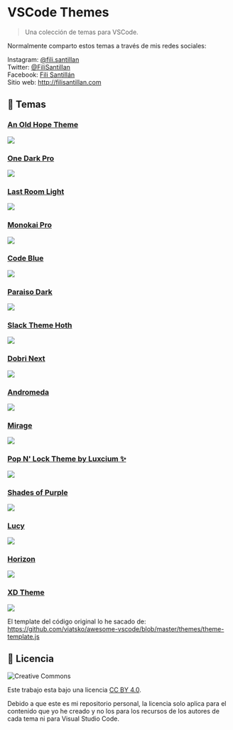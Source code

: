 # VSCode Themes

> Una colección de temas para VSCode.

Normalmente comparto estos temas a través de mis redes sociales:

Instagram: [@fili.santillan](https://www.instagram.com/fili.santillan/)  
Twitter: [@FiliSantillan](https://twitter.com/FiliSantillan)  
Facebook: [Fili Santillán](https://www.facebook.com/FiliSantillan96/)  
Sitio web: http://filisantillan.com

## 🎨 Temas

### [An Old Hope Theme](https://vscodethemes.com/e/dustinsanders.an-old-hope-theme-vscode)

<a href="https://vscodethemes.com/e/dustinsanders.an-old-hope-theme-vscode" target="_blank">
  <img src="./themes/screenshots/vstheme-an-old-hope-theme.png" />
</a>

### [One Dark Pro](https://vscodethemes.com/e/zhuangtongfa.Material-theme)

<a href="https://vscodethemes.com/e/zhuangtongfa.Material-theme" target="_blank">
  <img src="./themes/screenshots/vstheme-one-dark-pro.png" />
</a>

### [Last Room Light](https://marketplace.visualstudio.com/items?itemName=gerane.Theme-LastRoomLight)

<a href="https://marketplace.visualstudio.com/items?itemName=gerane.Theme-LastRoomLight" target="_blank">
  <img src="./themes/screenshots/vstheme-last-room-light.png" />
</a>

### [Monokai Pro](https://vscodethemes.com/e/monokai.theme-monokai-pro-vscode)

<a href="https://vscodethemes.com/e/monokai.theme-monokai-pro-vscode" target="_blank">
  <img src="./themes/screenshots/vstheme-monokai-pro.png" />
</a>

### [Code Blue](https://vscodethemes.com/e/Sujan.code-blue)

<a href="https://vscodethemes.com/e/Sujan.code-blue" target="_blank">
  <img src="./themes/screenshots/vstheme-code-blue.png" />
</a>

### [Paraiso Dark](https://marketplace.visualstudio.com/items?itemName=gerane.Theme-Paraisodark)

<a href="https://marketplace.visualstudio.com/items?itemName=gerane.Theme-Paraisodark" target="_blank">
  <img src="./themes/screenshots/vstheme-paraiso-dark.png" />
</a>

### [Slack Theme Hoth](https://vscodethemes.com/e/felipe-mendes.slack-theme)

<a href="https://vscodethemes.com/e/felipe-mendes.slack-theme" target="_blank">
  <img src="./themes/screenshots/vstheme-slack-theme-hoth.png" />
</a>

### [Dobri Next](https://vscodethemes.com/e/sldobri.bunker)

<a href="https://vscodethemes.com/e/sldobri.bunker" target="_blank">
  <img src="./themes/screenshots/vstheme-dobri-next.png" />
</a>

### [Andromeda](https://vscodethemes.com/e/EliverLara.andromeda)

<a href="https://vscodethemes.com/e/EliverLara.andromeda" target="_blank">
  <img src="./themes/screenshots/vstheme-andromeda.png" />
</a>

### [Mirage](https://vscodethemes.com/e/tristanremy.mirage)

<a href="https://vscodethemes.com/e/tristanremy.mirage" target="_blank">
  <img src="./themes/screenshots/vstheme-mirage.png" />
</a>

### [Pop N' Lock Theme by Luxcium ✨](https://vscodethemes.com/e/Luxcium.pop-n-lock-theme-vscode)

<a href="https://vscodethemes.com/e/Luxcium.pop-n-lock-theme-vscode" target="_blank">
  <img src="./themes/screenshots/vstheme-Pop-n-lock-theme.png" />
</a>

### [Shades of Purple](https://vscodethemes.com/e/ahmadawais.shades-of-purple)

<a href="https://vscodethemes.com/e/ahmadawais.shades-of-purple" target="_blank">
  <img src="./themes/screenshots/vstheme-shades-of-purple.png" />
</a>

### [Lucy](https://vscodethemes.com/e/juliettepretot.lucy-vscode)

<a href="https://vscodethemes.com/e/juliettepretot.lucy-vscode" target="_blank">
  <img src="./themes/screenshots/vstheme-lucy.png" />
</a>

### [Horizon](https://marketplace.visualstudio.com/items?itemName=jolaleye.horizon-theme-vscode)

<a href="https://marketplace.visualstudio.com/items?itemName=jolaleye.horizon-theme-vscode" target="_blank">
  <img src="./themes/screenshots/vstheme-horizon.png" />
</a>

### [XD Theme](https://marketplace.visualstudio.com/items?itemName=jeff-hykin.xd-theme)

<a href="https://marketplace.visualstudio.com/items?itemName=jeff-hykin.xd-theme" target="_blank">
  <img src="./themes/screenshots/vstheme-xd.png" />
</a>

El template del código original lo he sacado de: https://github.com/viatsko/awesome-vscode/blob/master/themes/theme-template.js

## 📜 Licencia

![Creative Commons](https://mirrors.creativecommons.org/presskit/buttons/88x31/svg/by.svg)

Este trabajo esta bajo una licencia [CC BY 4.0](https://creativecommons.org/licenses/by/4.0/deed.es).

Debido a que este es mi repositorio personal, la licencia solo aplica para el contenido que yo he creado y no los para los recursos de los autores de cada tema ni para Visual Studio Code.



